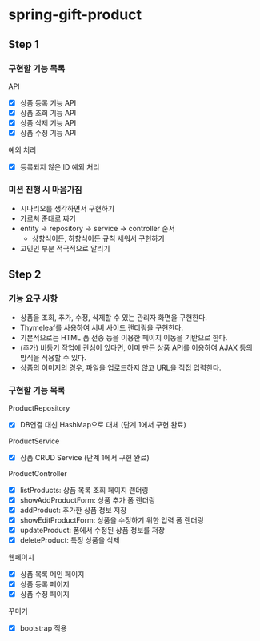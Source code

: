 # spring-gift-product

## Step 1
### 구현할 기능 목록
API 
- [X] 상품 등록 기능 API
- [X] 상품 조회 기능 API
- [X] 상품 삭제 기능 API
- [X] 상품 수정 기능 API

예외 처리 
- [X] 등록되지 않은 ID 예외 처리

### 미션 진행 시 마음가짐
- 시나리오를 생각하면서 구현하기
- 가르쳐 준대로 짜기
- entity -> repository -> service -> controller 순서
  - 상향식이든, 하향식이든 규칙 세워서 구현하기
- 고민인 부분 적극적으로 알리기

## Step 2
### 기능 요구 사항
- 상품을 조회, 추가, 수정, 삭제할 수 있는 관리자 화면을 구현한다.
- Thymeleaf를 사용하여 서버 사이드 랜더링을 구현한다.
- 기본적으로는 HTML 폼 전송 등을 이용한 페이지 이동을 기반으로 한다.
- (추가) 비동기 작업에 관심이 있다면, 이미 만든 상품 API를 이용하여 AJAX 등의 방식을 적용할 수 있다.
- 상품의 이미지의 경우, 파일을 업로드하지 않고 URL을 직접 입력한다.

### 구현할 기능 목록
ProductRepository
- [X] DB연결 대신 HashMap으로 대체 (단계 1에서 구현 완료)

ProductService
- [X] 상품 CRUD Service (단계 1에서 구현 완료)

ProductController
- [X] listProducts: 상품 목록 조회 페이지 랜더링
- [X] showAddProductForm: 상품 추가 폼 랜더링
- [X] addProduct: 추가한 상품 정보 저장
- [X] showEditProductForm: 상품을 수정하기 위한 입력 폼 랜더링
- [X] updateProduct: 폼에서 수정된 상품 정보를 저장
- [X] deleteProduct: 특정 상품을 삭제

웹페이지
- [X] 상품 목록 메인 페이지
- [X] 상품 등록 페이지
- [X] 상품 수정 페이지

꾸미기
- [X] bootstrap 적용

